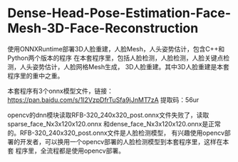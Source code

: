 # Dense-Head-Pose-Estimation-Face-Mesh-3D-Face-Reconstruction
使用ONNXRuntime部署3D人脸重建，人脸Mesh，人头姿势估计，包含C++和Python两个版本的程序
在本套程序里，包括人脸检测，人脸检测，人脸关键点检测，人头姿势估计，人脸网格Mesh生成，
3D人脸重建。其中3D人脸重建是本套程序里的重中之重。

本套程序有3个onnx模型文件，链接：https://pan.baidu.com/s/1I2VzpDfrTuSfa9jJnMT7zA 
提取码：56ur


opencv的dnn模块读取RFB-320_240x320_post.onnx文件失败了，读取sparse_face_Nx3x120x120.onnx
和dense_face_Nx3x120x120.onnx是正常的。RFB-320_240x320_post.onnx文件是人脸检测模型，
有兴趣使用opencv部署的开发者，可以换用一个opencv部署的人脸检测模型到本套程序里，这样在本套
程序里，全流程都是使用opencv部署。
